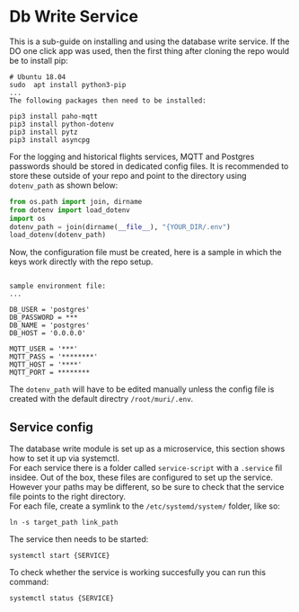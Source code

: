 # Db Write Service

This is a sub-guide on installing and using the database write service. If the DO one click app was used, then the first thing after cloning the repo would be to install pip:

```
# Ubuntu 18.04
sudo  apt install python3-pip
...
The following packages then need to be installed:

pip3 install paho-mqtt
pip3 install python-dotenv
pip3 install pytz
pip3 install asyncpg
```


For the logging and historical flights services, MQTT and Postgres passwords should be stored in dedicated config files. It is recommended to store these outside of your repo and point to the directory using ``dotenv_path`` as shown below:

```python
from os.path import join, dirname
from dotenv import load_dotenv
import os
dotenv_path = join(dirname(__file__), "{YOUR_DIR/.env")
load_dotenv(dotenv_path)
```
Now, the configuration file must be created, here is a sample in which the keys work directly with the repo setup.
```

sample environment file:
...

DB_USER = 'postgres'
DB_PASSWORD = ***
DB_NAME = 'postgres'
DB_HOST = '0.0.0.0'

MQTT_USER = '***'
MQTT_PASS = '********'
MQTT_HOST = '****'
MQTT_PORT = ********
```

The ``dotenv_path`` will have to be edited manually unless the config file is created with the default directry ``/root/muri/.env``.

## Service config
The database write module is set up as a microservice, this section shows how to set it up via systemctl.  
For each service there is a folder called ``service-script`` with a ``.service`` fil insidee. Out of the box, these files are configured to set up the service. However your paths may be different, so be sure to check that the service file points to the right directory.  
For each file, create a symlink to the ``/etc/systemd/system/`` folder, like so:

``ln -s target_path link_path``

The service then needs to be started:
```
systemctl start {SERVICE}
```

To check whether the service is working succesfully you can run this command:
```
systemctl status {SERVICE}
``` 
